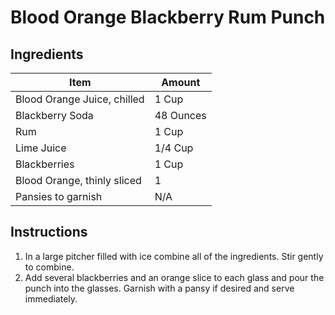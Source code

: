 # Blood Orange Blackberry Rum Punch

## Ingredients
| **Item**                    | **Amount** |
| --------------------------- | ---------- |
| Blood Orange Juice, chilled | 1 Cup      |
| Blackberry Soda             | 48 Ounces  |
| Rum                         | 1 Cup      |
| Lime Juice                  | 1/4 Cup    |
| Blackberries                | 1 Cup      |
| Blood Orange, thinly sliced | 1          |
| Pansies to garnish          | N/A        |

## Instructions
1. In a large pitcher filled with ice combine all of the ingredients. Stir gently to combine.
2. Add several blackberries and an orange slice to each glass and pour the punch into the glasses. Garnish with a pansy if desired and serve immediately.

